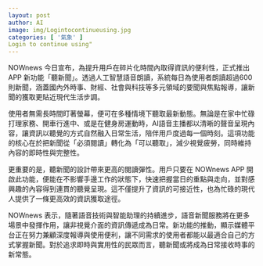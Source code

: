 ```yaml
---
layout: post
author: AI
image: img/Logintocontinueusing.jpg
categories: [ '氣象' ]
Login to continue using"
---
```

NOWnews 今日宣布，為提升用戶在碎片化時間內取得資訊的便利性，正式推出 APP 新功能「聽新聞」。透過人工智慧語音朗讀，系統每日為使用者朗讀超過600則新聞，涵蓋國內外時事、財經、社會與科技等多元領域的要聞與焦點報導，讓新聞的獲取更貼近現代生活步調。

使用者無需長時間盯著螢幕，便可在多種情境下聽取最新動態。無論是在家中忙碌打理家務、開車行進中、或是在健身房運動時，AI語音主播都以清晰的聲音呈現內容，讓資訊以聽覺的方式自然融入日常生活，陪伴用戶度過每一個時刻。這項功能的核心在於把新聞從「必須閱讀」轉化為「可以聽取」，減少視覺疲勞，同時維持內容的即時性與完整性。

更重要的是，聽新聞的設計帶來更高的閱讀彈性。用戶只要在 NOWnews APP 開啟此功能，便能在不影響手邊工作的狀態下，快速把握當日的重點與走向，並對感興趣的內容得到連貫的聽覺呈現。這不僅提升了資訊的可接近性，也為忙碌的現代人提供了一條更高效的資訊獲取途徑。

NOWnews 表示，隨著語音技術與智能助理的持續進步，語音新聞服務將在更多場景中發揮作用，讓非視覺介面的資訊傳遞成為日常。新功能的推動，顯示媒體平台正在努力兼顧深度報導與使用便利，讓不同需求的使用者都能以最適合自己的方式掌握新聞。對於追求即時與實用性的民眾而言，聽新聞或將成為日常接收時事的新常態。